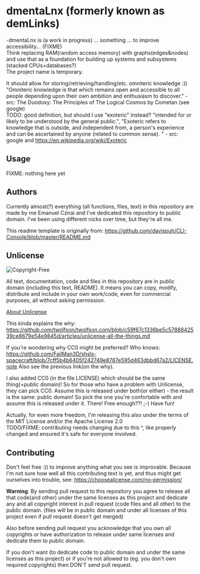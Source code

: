 # dmentaLnx  (formerly known as demLinks)

-dmentaLnx is (a work in progress) ... something ... to improve accessibility... (FIXME)  
Think replacing RAM(random access memory) with graphs(edges&nodes) and use that as a foundation for building up systems and subsystems (stacked CPUs+databases?)  
The project name is temporary.

It should allow for storing/retrieving/handling/etc. omniteric knowledge :))  
"Omniteric knowledge is that which remains open and accessible to all people depending upon their own ambition and enthusiasm to discover." - src: The Duodoxy: The Principles of The Logical Cosmos by Cometan (see google)  
TODO: good definition, but should I use "exoteric" instead? "intended for or likely to be understood by the general public.", "Exoteric refers to knowledge that is outside, and independent from, a person's experience and can be ascertained by anyone (related to common sense). " - src: google and https://en.wikipedia.org/wiki/Exoteric

## Usage

FIXME: nothing here yet



## Authors

Currently almost(?) everything (all functions, files, text) in this repository are made by me Emanuel Czirai and I've dedicated this repository to public domain. I've been using different nicks over time, but they're all me.  

This readme template is originally from: https://github.com/davispuh/CLI-Console/blob/master/README.md

## Unlicense

![Copyright-Free](https://unlicense.org/pd-icon.png)

All text, documentation, code and files in this repository are in public domain (including this text, README).
It means you can copy, modify, distribute and include in your own work/code, even for commercial purposes, all without asking permission.

[About Unlicense](https://unlicense.org/)
 
This kinda explains the why: https://github.com/twolfson/twolfson.com/blob/c59f67c1336be5c5788842539ce8679e54e9845d/articles/unlicense-all-the-things.md
 
 If you're wondering why CC0 might be preferred? Who knows: https://github.com/FailMan3D/shsls-spacecraft/blob/7cff5b4b6405f242749e8787e595d463dbbd67a2/LICENSE.note Also see the previous link(on the why).
 
I also added CC0 (in the file LICENSE) which should be the same thing(=public domain)! So for those who have a problem with Unlicense, they can pick CC0. Assume this is released under both(or either) - the result is the same: public domain! So pick the one you're confortable with and assume this is released under it. There! Free enough??! ;-) Have fun!  


Actually, for even more freedom, I'm releasing this also under the terms of the MIT License and/or the Apache License 2.0  
TODO/FIXME: contributing needs changing due to this ^, like properly changed and ensured it's safe for everyone involved.  
 
## Contributing

Don't feel free :)) to improve anything what you see is improvable. Because I'm not sure how well all this contributing text is yet, and thus might get ourselves into trouble, see: https://choosealicense.com/no-permission/


**Warning**: By sending pull request to this repository you agree to release all that code(and other) under the same licenses as this project and dedicate any and all copyright interest in pull request (code files and all other) to the public domain. (files will be in public domain and under all licenses of this project even if pull request doesn't get merged)

Also before sending pull request you acknowledge that you own all copyrights or have authorization to release under same licenses and dedicate them to public domain.

If you don't want (to dedicate code to public domain and under the same licenses as this project) or if you're not allowed to (eg. you don't own required copyrights) then DON'T send pull request.


